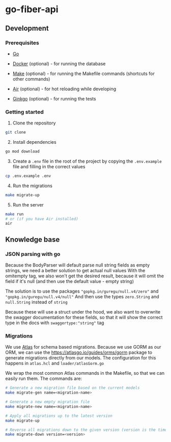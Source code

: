 # go-fiber-api

## Development

### Prerequisites

- [Go](https://golang.org/)

- [Docker](https://www.docker.com/) (optional) - for running the database
- [Make](https://www.gnu.org/software/make/) (optional) - for running the Makefile commands (shortcuts for other commands)
- [Air](https://github.com/cosmtrek/air/) (optional) - for hot reloading while developing
- [Ginkgo](https://onsi.github.io/ginkgo/) (optional) - for running the tests

### Getting started

1. Clone the repository

```bash
git clone
```

2. Install dependencies

```bash
go mod download
```

3. Create a `.env` file in the root of the project by copying the `.env.example` file and filling in the correct values

```bash
cp .env.example .env
```

4. Run the migrations

```bash
make migrate-up
```

5. Run the server

```bash
make run
# or (if you have Air installed)
air
```

## Knowledge base

### JSON parsing with go

Because the BodyParser will default parse null string fields as empty strings, we need a better solution to get actual null values
With the omitempty tag, we also won't get the desired result, because it will omit the field if it's null (and then use the default value - empty string)

The solution is to use the packages `"gopkg.in/guregu/null.v4/zero"` and `"gopkg.in/guregu/null.v4/null"`
And then use the types `zero.String` and `null.String` instead of `string`

Because these will use a struct under the hood, we also want to overwrite the swagger documentation for these fields, so that it will show the correct type in the docs with `swaggertype:"string"` tag

### Migrations

We use [Atlas](https://atlasgo.io/) for schema based migrations.
Because we use GORM as our ORM, we can use the <https://atlasgo.io/guides/orms/gorm> package to generate migrations directly from our models.
The configuration for this happens in `atlas.hcl` and `loader/atlasGorm.go`

We wrap the most common Atlas commands in the Makefile, so that we can easily run them.
The commands are:

```bash
# Generate a new migration file based on the current models
make migrate-gen name=<migration-name>

# Generate a new empty migration file
make migrate-new name=<migration-name>

# Apply all migrations up to the latest version
make migrate-up

# Reverse all migrations down to the given version (version is the timestamp of the migration file)
make migrate-down version=<version>
```
